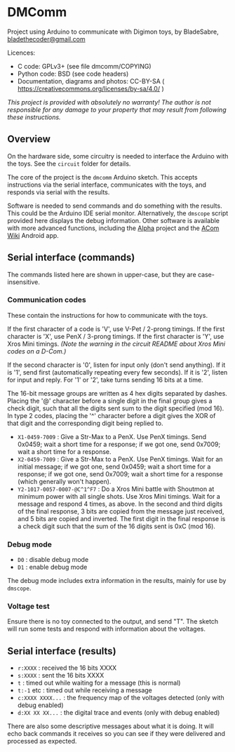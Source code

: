 
# DMComm

Project using Arduino to communicate with Digimon toys, by BladeSabre, bladethecoder@gmail.com

Licences:
* C code: GPLv3+ (see file dmcomm/COPYING)
* Python code: BSD (see code headers)
* Documentation, diagrams and photos: CC-BY-SA ( https://creativecommons.org/licenses/by-sa/4.0/ )

*This project is provided with absolutely no warranty! The author is not responsible for any damage to your property that may result from following these instructions.*

## Overview

On the hardware side, some circuitry is needed to interface the Arduino with the toys. See the `circuit` folder for details.

The core of the project is the `dmcomm` Arduino sketch. This accepts instructions via the serial interface, communicates with the toys, and responds via serial with the results.

Software is needed to send commands and do something with the results. This could be the Arduino IDE serial monitor. Alternatively, the `dmscope` script provided here displays the debug information. Other software is available with more advanced functions, including the [Alpha](https://www.alphahub.site/) project and the [ACom Wiki](https://play.google.com/store/apps/details?id=com.mintmaker.acomwiki) Android app.

## Serial interface (commands)

The commands listed here are shown in upper-case, but they are case-insensitive.

### Communication codes

These contain the instructions for how to communicate with the toys.

If the first character of a code is 'V', use V-Pet / 2-prong timings. If the first character is 'X', use PenX / 3-prong timings. If the first character is 'Y', use Xros Mini timings. *(Note the warning in the circuit README about Xros Mini codes on a D-Com.)*

If the second character is '0', listen for input only (don't send anything). If it is '1', send first (automatically repeating every few seconds). If it is '2', listen for input and reply. For '1' or '2', take turns sending 16 bits at a time.

The 16-bit message groups are written as 4 hex digits separated by dashes. Placing the '@' character before a single digit in the final group gives a check digit, such that all the digits sent sum to the digit specified (mod 16). In type 2 codes, placing the '^' character before a digit gives the XOR of that digit and the corresponding digit being replied to.

* `X1-0459-7009` : Give a Str-Max to a PenX. Use PenX timings. Send 0x0459; wait a short time for a response; if we got one, send 0x7009; wait a short time for a response.
* `X2-0459-7009` : Give a Str-Max to a PenX. Use PenX timings. Wait for an initial message; if we got one, send 0x0459; wait a short time for a response; if we got one, send 0x7009; wait a short time for a response (which generally won't happen).
* `Y2-1017-0057-0007-@C^1^F7` : Do a Xros Mini battle with Shoutmon at minimum power with all single shots. Use Xros Mini timings. Wait for a message and respond 4 times, as above. In the second and third digits of the final response, 3 bits are copied from the message just received, and 5 bits are copied and inverted. The first digit in the final response is a check digit such that the sum of the 16 digits sent is 0xC (mod 16).

### Debug mode

* `D0` : disable debug mode
* `D1` : enable debug mode

The debug mode includes extra information in the results, mainly for use by `dmscope`.

### Voltage test

Ensure there is no toy connected to the output, and send "T". The sketch will run some tests and respond with information about the voltages.

## Serial interface (results)

* `r:XXXX` : received the 16 bits XXXX
* `s:XXXX` : sent the 16 bits XXXX
* `t` : timed out while waiting for a message (this is normal)
* `t:-1` etc : timed out while receiving a message
* `c:XXXX XXXX...` : the frequency map of the voltages detected (only with debug enabled)
* `d:XX XX XX...` : the digital trace and events (only with debug enabled)

There are also some descriptive messages about what it is doing. It will echo back commands it receives so you can see if they were delivered and processed as expected.


